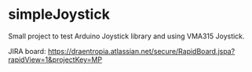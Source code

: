 # simpleJoystick

Small project to test Arduino Joystick library and using VMA315 Joystick.

JIRA board: https://draentropia.atlassian.net/secure/RapidBoard.jspa?rapidView=1&projectKey=MP
